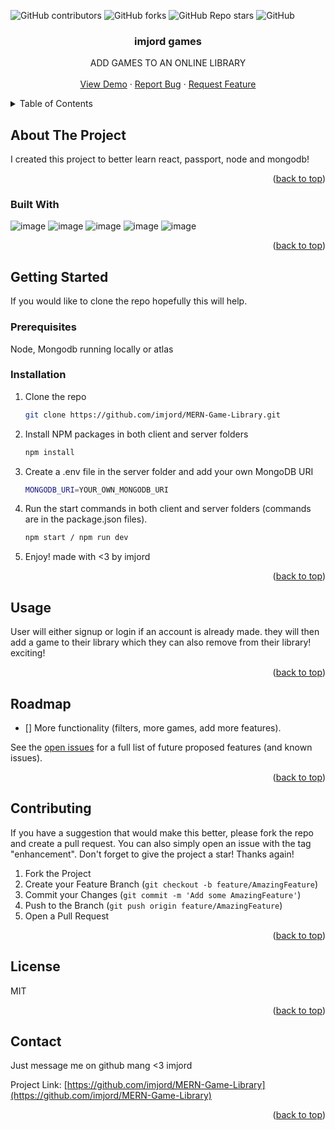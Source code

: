 <a name="readme-top"></a>

  ![GitHub contributors](https://img.shields.io/github/contributors/imjord/MERN-Game-Library?color=%23454B1B&label=CONTRIBUTORS%20%3C3&style=for-the-badge)
  ![GitHub forks](https://img.shields.io/github/forks/imjord/MERN-Game-Library?style=for-the-badge)
  ![GitHub Repo stars](https://img.shields.io/github/stars/imjord/MERN-Game-Library?style=for-the-badge)
  ![GitHub](https://img.shields.io/github/license/imjord/MERN-Game-Library?style=for-the-badge)
  
  
  
  
  <div align="center">
  <h3 align="center">imjord games</h3>
<p align="center">
 ADD GAMES TO AN ONLINE LIBRARY
<br />
<br />
<a href="https://github.com/imjord/MERN-Game-Library">View Demo</a>
 ·
      <a href="https://github.com/imjord/MERN-Game-Library/issues">Report Bug</a>
      ·
      <a href="https://github.com/imjord/MERN-Game-Library/issues">Request Feature</a>
    </p>
  </div>
  
  
  <!-- TABLE OF CONTENT -->
  <details>
    <summary>Table of Contents</summary>
    <ol>
      <li>
        <a href="#about-the-project">About The Project</a>
        <ul>
          <li><a href="#built-with">Built With</a></li>
        </ul>
      </li>
      <li>
        <a href="#getting-started">Getting Started</a>
        <ul>
          <li><a href="#prerequisites">Prerequisites</a></li>
          <li><a href="#installation">Installation</a></li>
        </ul>
      </li>
      <li><a href="#usage">Usage</a></li>
      <li><a href="#roadmap">Roadmap</a></li>
      <li><a href="#contributing">Contributing</a></li>
      <li><a href="#license">License</a></li>
      <li><a href="#contact">Contact</a></li>
    </ol>
  </details>
  
  
  <!-- ABOUT THE PROJECT -->
  ## About The Project
  
  
  
  
  I created this project to better learn react, passport, node and mongodb!
  
  
  
  <p align="right">(<a href="#readme-top">back to top</a>)</p>
  
  
  
  ### Built With
  
  
   ![image](https://img.shields.io/badge/React-<3-red?style=for-the-badge&logo=appveyor})
     ![image](https://img.shields.io/badge/Express-<3-red?style=for-the-badge&logo=appveyor})
     ![image](https://img.shields.io/badge/Node-<3-red?style=for-the-badge&logo=appveyor})
     ![image](https://img.shields.io/badge/Passport-<3-red?style=for-the-badge&logo=appveyor})
     ![image](https://img.shields.io/badge/MongoDB-<3-red?style=for-the-badge&logo=appveyor})
    
  
  
  <p align="right">(<a href="#readme-top">back to top</a>)</p>
  
  
  
  <!-- GETTING STARTED -->
  ## Getting Started
  
  If you would like to clone the repo hopefully this will help.
  
  ### Prerequisites
  
 Node, Mongodb running locally or atlas
  
  ### Installation
  
  1. Clone the repo
      ```sh
      git clone https://github.com/imjord/MERN-Game-Library.git
      ```
  2. Install NPM packages in both client and server folders
      ```sh
      npm install
      ```
  3. Create a .env file in the server folder and add your own MongoDB URI
      ```sh
      MONGODB_URI=YOUR_OWN_MONGODB_URI
      ```
  4. Run the start commands in both client and server folders (commands are in the package.json files).
      ```sh
      npm start / npm run dev
      ```
  5. Enjoy! made with <3 by imjord

  <p align="right">(<a href="#readme-top">back to top</a>)</p>
  
  
  
  <!-- USAGE EXAMPLES -->
  ## Usage
  
  User will either signup or login if an account is already made. they will then add a game to their library which they can also remove from their library! exciting!

  <p align="right">(<a href="#readme-top">back to top</a>)</p>
  
  
  
  <!-- ROADMAP -->
  ## Roadmap
  
  - [] More functionality (filters, more games, add more features).
  
  
  See the [open issues](https://github.com/imjord/MERN-Game-Library/issues) for a full list of future proposed features (and known issues).
  
  <p align="right">(<a href="#readme-top">back to top</a>)</p>
  
  
  
  <!-- CONTRIBUTING -->
  ## Contributing
  
  If you have a suggestion that would make this better, please fork the repo and create a pull request. You can also simply open an issue with the tag "enhancement".
  Don't forget to give the project a star! Thanks again!
  
  1. Fork the Project
  2. Create your Feature Branch (`git checkout -b feature/AmazingFeature`)
  3. Commit your Changes (`git commit -m 'Add some AmazingFeature'`)
  4. Push to the Branch (`git push origin feature/AmazingFeature`)
  5. Open a Pull Request
  
  <p align="right">(<a href="#readme-top">back to top</a>)</p>
  
  
  
  <!-- LICENSE -->
  ## License
  
  MIT
  
  <p align="right">(<a href="#readme-top">back to top</a>)</p>
  
  
  
  <!-- CONTACT -->
  ## Contact
  
  Just message me on github mang <3 imjord
  
  Project Link: [https://github.com/imjord/MERN-Game-Library](https://github.com/imjord/MERN-Game-Library)
  
  <p align="right">(<a href="#readme-top">back to top</a>)</p>
